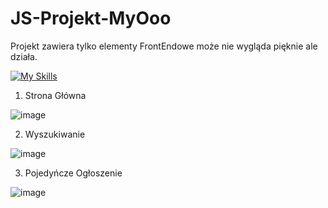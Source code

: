 # JS-Projekt-MyOoo

Projekt zawiera tylko elementy FrontEndowe może nie wygląda pięknie ale działa.

[![My Skills](https://skillicons.dev/icons?i=html,css,js)](https://skillicons.dev)

1. Strona Główna

![image](https://github.com/user-attachments/assets/1f221d6a-05ca-4903-9796-20c2f04f6bb6)

2. Wyszukiwanie

![image](https://github.com/user-attachments/assets/4b4755e1-fec1-46d9-b46a-66bbf837020e)

3. Pojedyńcze Ogłoszenie

![image](https://github.com/user-attachments/assets/a88624e5-c2f4-43e1-a606-8fd319f486b4)
